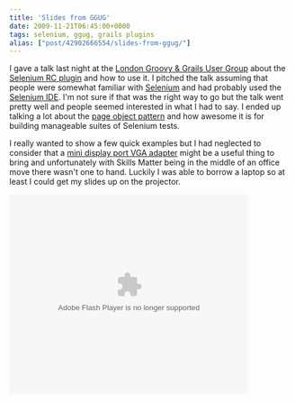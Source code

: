 ```yaml
---
title: 'Slides from GGUG'
date: 2009-11-21T06:45:00+0000
tags: selenium, ggug, grails plugins
alias: ["post/42902666554/slides-from-ggug/"]
---
```


I gave a talk last night at the [London Groovy & Grails User Group][2] about the [Selenium RC plugin][3] and how to use it. I pitched the talk assuming that people were somewhat familiar with [Selenium][4] and had probably used the [Selenium IDE][5]. I'm not sure if that was the right way to go but the talk went pretty well and people seemed interested in what I had to say. I ended up talking a lot about the [page object pattern][6] and how awesome it is for building manageable suites of Selenium tests.

I really wanted to show a few quick examples but I had neglected to consider that a [mini display port VGA adapter][7] might be a useful thing to bring and unfortunately with Skills Matter being in the middle of an office move there wasn't one to hand. Luckily I was able to borrow a laptop so at least I could get my slides up on the projector.

<object style="margin:0px" width="425" height="355"><embed src="http://static.slidesharecdn.com/swf/ssplayer2.swf?doc=testinggrailsapplicationswithseleniumrc-091121003233-phpapp01&stripped_title=testing-grails-applications-with-selenium-rc" type="application/x-shockwave-flash" allowscriptaccess="always" allowfullscreen="true" width="425" height="355"></embed></object>

[1]: http://www.slideshare.net/rfletcher/testing-grails-applications-with-selenium-rc "Testing Grails Applications With Selenium Rc"
[2]: http://skillsmatter.com/event/ajax-ria/testing-grails-applications-with-selenium-rc
[3]: http://grails.org/plugin/selenium-rc
[4]: http://seleniumhq.org/docs/
[5]: http://seleniumhq.org/projects/ide/
[6]: http://code.google.com/p/webdriver/wiki/PageObjects
[7]: http://store.apple.com/uk/product/MB572Z/A?fnode=MTY1NDA3Ng&mco=MTA4NDU0NjA
[8]: http://www.slideshare.net/
[9]: http://www.slideshare.net/rfletcher

